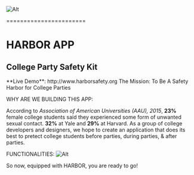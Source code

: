 ![Alt](https://s-media-cache-ak0.pinimg.com/originals/1b/21/df/1b21df728ee54ccbebe4c72af361529f.png)

=======================
<h1>HARBOR APP</H1>
<h2>College Party Safety Kit</h2>
**Live Demo**: http://www.harborsafety.org
The Mission: To Be A Safety Harbor for College Parties

WHY ARE WE BUILDING THIS APP:

According to <i>Association of American Universities (AAU), 2015</i>, <b>23%</b> female college students said they experienced some form of unwanted sexual contact. <b>32%</b> at Yale and <b>29%</b> at Harvard.
As a group of college developers and designers, we hope to create an application that does its best to pretect college students before parties, during parties, & after parties. 

FUNCTIONALITIES:
![Alt](https://s-media-cache-ak0.pinimg.com/originals/64/f5/e5/64f5e5bc230a0e34da39c1df585a6c09.png)

So now, equipped with HARBOR, you are ready to go!